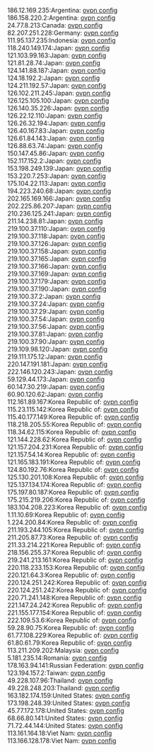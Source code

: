 186.12.169.235:Argentina: [ovpn config](vpn/186_12_169_235.ovpn)  
186.158.220.2:Argentina: [ovpn config](vpn/186_158_220_2.ovpn)  
24.77.8.213:Canada: [ovpn config](vpn/24_77_8_213.ovpn)  
82.207.251.228:Germany: [ovpn config](vpn/82_207_251_228.ovpn)  
111.95.137.235:Indonesia: [ovpn config](vpn/111_95_137_235.ovpn)  
118.240.149.174:Japan: [ovpn config](vpn/118_240_149_174.ovpn)  
121.103.99.163:Japan: [ovpn config](vpn/121_103_99_163.ovpn)  
121.81.28.74:Japan: [ovpn config](vpn/121_81_28_74.ovpn)  
124.141.88.187:Japan: [ovpn config](vpn/124_141_88_187.ovpn)  
124.18.192.2:Japan: [ovpn config](vpn/124_18_192_2.ovpn)  
124.211.192.57:Japan: [ovpn config](vpn/124_211_192_57.ovpn)  
126.102.211.245:Japan: [ovpn config](vpn/126_102_211_245.ovpn)  
126.125.105.100:Japan: [ovpn config](vpn/126_125_105_100.ovpn)  
126.140.35.226:Japan: [ovpn config](vpn/126_140_35_226.ovpn)  
126.22.12.110:Japan: [ovpn config](vpn/126_22_12_110.ovpn)  
126.26.32.194:Japan: [ovpn config](vpn/126_26_32_194.ovpn)  
126.40.167.83:Japan: [ovpn config](vpn/126_40_167_83.ovpn)  
126.61.84.143:Japan: [ovpn config](vpn/126_61_84_143.ovpn)  
126.88.63.74:Japan: [ovpn config](vpn/126_88_63_74.ovpn)  
150.147.45.86:Japan: [ovpn config](vpn/150_147_45_86.ovpn)  
152.117.152.2:Japan: [ovpn config](vpn/152_117_152_2.ovpn)  
153.198.249.139:Japan: [ovpn config](vpn/153_198_249_139.ovpn)  
153.220.7.253:Japan: [ovpn config](vpn/153_220_7_253.ovpn)  
175.104.22.113:Japan: [ovpn config](vpn/175_104_22_113.ovpn)  
194.223.240.68:Japan: [ovpn config](vpn/194_223_240_68.ovpn)  
202.165.169.166:Japan: [ovpn config](vpn/202_165_169_166.ovpn)  
202.225.86.207:Japan: [ovpn config](vpn/202_225_86_207.ovpn)  
210.236.125.241:Japan: [ovpn config](vpn/210_236_125_241.ovpn)  
211.14.238.81:Japan: [ovpn config](vpn/211_14_238_81.ovpn)  
219.100.37.110:Japan: [ovpn config](vpn/219_100_37_110.ovpn)  
219.100.37.118:Japan: [ovpn config](vpn/219_100_37_118.ovpn)  
219.100.37.126:Japan: [ovpn config](vpn/219_100_37_126.ovpn)  
219.100.37.158:Japan: [ovpn config](vpn/219_100_37_158.ovpn)  
219.100.37.165:Japan: [ovpn config](vpn/219_100_37_165.ovpn)  
219.100.37.166:Japan: [ovpn config](vpn/219_100_37_166.ovpn)  
219.100.37.169:Japan: [ovpn config](vpn/219_100_37_169.ovpn)  
219.100.37.179:Japan: [ovpn config](vpn/219_100_37_179.ovpn)  
219.100.37.190:Japan: [ovpn config](vpn/219_100_37_190.ovpn)  
219.100.37.2:Japan: [ovpn config](vpn/219_100_37_2.ovpn)  
219.100.37.24:Japan: [ovpn config](vpn/219_100_37_24.ovpn)  
219.100.37.29:Japan: [ovpn config](vpn/219_100_37_29.ovpn)  
219.100.37.54:Japan: [ovpn config](vpn/219_100_37_54.ovpn)  
219.100.37.56:Japan: [ovpn config](vpn/219_100_37_56.ovpn)  
219.100.37.81:Japan: [ovpn config](vpn/219_100_37_81.ovpn)  
219.100.37.90:Japan: [ovpn config](vpn/219_100_37_90.ovpn)  
219.109.98.120:Japan: [ovpn config](vpn/219_109_98_120.ovpn)  
219.111.175.12:Japan: [ovpn config](vpn/219_111_175_12.ovpn)  
220.147.191.181:Japan: [ovpn config](vpn/220_147_191_181.ovpn)  
222.146.120.243:Japan: [ovpn config](vpn/222_146_120_243.ovpn)  
59.129.44.173:Japan: [ovpn config](vpn/59_129_44_173.ovpn)  
60.147.30.219:Japan: [ovpn config](vpn/60_147_30_219.ovpn)  
60.90.120.62:Japan: [ovpn config](vpn/60_90_120_62.ovpn)  
112.161.89.167:Korea Republic of: [ovpn config](vpn/112_161_89_167.ovpn)  
115.23.115.142:Korea Republic of: [ovpn config](vpn/115_23_115_142.ovpn)  
115.40.177.149:Korea Republic of: [ovpn config](vpn/115_40_177_149.ovpn)  
118.218.205.55:Korea Republic of: [ovpn config](vpn/118_218_205_55.ovpn)  
118.34.62.115:Korea Republic of: [ovpn config](vpn/118_34_62_115.ovpn)  
121.144.228.62:Korea Republic of: [ovpn config](vpn/121_144_228_62.ovpn)  
121.157.204.231:Korea Republic of: [ovpn config](vpn/121_157_204_231.ovpn)  
121.157.54.14:Korea Republic of: [ovpn config](vpn/121_157_54_14.ovpn)  
121.165.183.191:Korea Republic of: [ovpn config](vpn/121_165_183_191.ovpn)  
124.80.192.76:Korea Republic of: [ovpn config](vpn/124_80_192_76.ovpn)  
125.130.201.108:Korea Republic of: [ovpn config](vpn/125_130_201_108.ovpn)  
125.137.134.174:Korea Republic of: [ovpn config](vpn/125_137_134_174.ovpn)  
175.197.80.187:Korea Republic of: [ovpn config](vpn/175_197_80_187.ovpn)  
175.215.219.206:Korea Republic of: [ovpn config](vpn/175_215_219_206.ovpn)  
183.104.208.223:Korea Republic of: [ovpn config](vpn/183_104_208_223.ovpn)  
1.11.10.69:Korea Republic of: [ovpn config](vpn/1_11_10_69.ovpn)  
1.224.200.84:Korea Republic of: [ovpn config](vpn/1_224_200_84.ovpn)  
211.193.244.105:Korea Republic of: [ovpn config](vpn/211_193_244_105.ovpn)  
211.205.87.73:Korea Republic of: [ovpn config](vpn/211_205_87_73.ovpn)  
211.33.214.221:Korea Republic of: [ovpn config](vpn/211_33_214_221.ovpn)  
218.156.255.37:Korea Republic of: [ovpn config](vpn/218_156_255_37.ovpn)  
219.241.213.161:Korea Republic of: [ovpn config](vpn/219_241_213_161.ovpn)  
220.118.233.153:Korea Republic of: [ovpn config](vpn/220_118_233_153.ovpn)  
220.121.64.3:Korea Republic of: [ovpn config](vpn/220_121_64_3.ovpn)  
220.124.251.242:Korea Republic of: [ovpn config](vpn/220_124_251_242.ovpn)  
220.124.251.242:Korea Republic of: [ovpn config](vpn/220_124_251_242.ovpn)  
220.71.241.148:Korea Republic of: [ovpn config](vpn/220_71_241_148.ovpn)  
221.147.24.242:Korea Republic of: [ovpn config](vpn/221_147_24_242.ovpn)  
221.155.177.154:Korea Republic of: [ovpn config](vpn/221_155_177_154.ovpn)  
222.109.53.6:Korea Republic of: [ovpn config](vpn/222_109_53_6.ovpn)  
59.28.90.75:Korea Republic of: [ovpn config](vpn/59_28_90_75.ovpn)  
61.77.108.229:Korea Republic of: [ovpn config](vpn/61_77_108_229.ovpn)  
61.80.61.79:Korea Republic of: [ovpn config](vpn/61_80_61_79.ovpn)  
113.211.209.202:Malaysia: [ovpn config](vpn/113_211_209_202.ovpn)  
5.181.235.14:Romania: [ovpn config](vpn/5_181_235_14.ovpn)  
178.163.94.141:Russian Federation: [ovpn config](vpn/178_163_94_141.ovpn)  
123.194.157.2:Taiwan: [ovpn config](vpn/123_194_157_2.ovpn)  
49.228.107.96:Thailand: [ovpn config](vpn/49_228_107_96.ovpn)  
49.228.248.203:Thailand: [ovpn config](vpn/49_228_248_203.ovpn)  
163.182.174.159:United States: [ovpn config](vpn/163_182_174_159.ovpn)  
173.198.248.39:United States: [ovpn config](vpn/173_198_248_39.ovpn)  
45.77.172.178:United States: [ovpn config](vpn/45_77_172_178.ovpn)  
68.66.80.141:United States: [ovpn config](vpn/68_66_80_141.ovpn)  
71.72.44.144:United States: [ovpn config](vpn/71_72_44_144.ovpn)  
113.161.164.18:Viet Nam: [ovpn config](vpn/113_161_164_18.ovpn)  
113.166.128.178:Viet Nam: [ovpn config](vpn/113_166_128_178.ovpn)  
